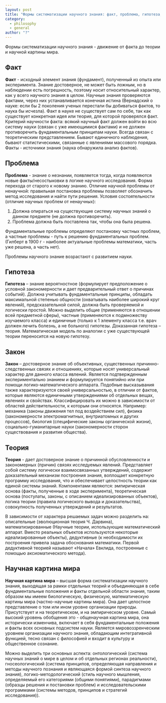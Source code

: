 ```yaml
---
layout: post
title: "Формы систематизации научного знания: факт, проблема, гипотеза, закон, теория, научная картина мира и их особенности в основных подсистемах науки математических, естественных, технических и социально-гуманитарных науках"
category:
  - philosophy
  - general
author: "?"
---
```


Формы систематизации научного знания - движение от факта до теории и научной картины мира.

## Факт
**Факт** - исходный элемент знания (фундамент), полученный из опыта или эксперимента. Знание достоверное, не может быть ложным, но в наблюдении есть погрешность, поэтому носит относительный характер, как у всего научного знания в целом.  Научные знания проверяются фактами, через них устанавливается конечная истина (Вернадский о науке: если бы 2 поколения ученых перестали бы добиваться фактов, то наука бы исчезла). Факт в науке не существует сам по себе, так как существует конкретная идея или теория, для которой проверялся факт. Критерий научности факта: всякий научный факт должен войти во всю систему науки (связан с уже имеющимися фактами) и не должен противоречить фундаментальным принципам науки. Всегда связан с теоретическим представлением. Бывают единичного наблюдения, бывают статистическими, связанные с явлениями массового порядка. Факты - источники знания (наука обнаружила анализ фактов).

## Проблема
**Проблема** - знание о незнании, появляется тогда, когда появляются новые факты/несостыковки в логике научного исследования. Форма перехода от старого к новому знанию. Отличие научной проблемы от ненаучной: правильная постановка проблемы позволяет обозначить метод исследования и найти пути решения.
Условия состоятельности (отличие научных проблем от ненаучных):
1. Должна опираться на существующие систему научных знаний о данном предмете (не должна противоречить).
2. Проблема должна быть поставлена так, чтобы она была решена.

Фундаментальные проблемы определяют постановку частных проблем, а частные проблемы - путь к решению фундаментальных проблем. (Гилберт в 1900 г - наиболее актуальные проблемы математики, часть уже решена, а часть нет).

Проблемы научного знание возрастают с развитием науки.

## Гипотеза
**Гипотеза** – знание вероятностное (формулирует предположение о условной закономерности и дает предварительный ответ о причинах событий). Должна учитывать фундаментальные принципы, обладать максимальной степенью общности (охватывать наиболее широкий круг явлений), предсказательной силой, должна быть проверяемой и логически простой. Можно выделить общие (применяются в отношении всей предметной сферы), частные (применяются к подмножеству изучаемого класса) и единичные (только к 1 элементу класса т.е. врач должен лечить болезнь, а не больного) гипотезы. Доказанная гипотеза – теория. Математическая модель по аналогии с уже существующей теории переносится на новую гипотезу. 

## Закон
**Закон** – достоверное знание об объективных, существенных причинно-следственных связях и отношениях, которые носят универсальный характер для данного класса явлений. Является подтвержденным экспериментально знанием и формулируется понятийно или при помощи логико-математического аппарата. Подобные высказывания также характеризуются своей универсальностью, в отличии от фактов, которые являются единичными утверждениями об отдельных вещах, явлениях и свойствах. Классифицировать их можно в зависимости от областей действительности, к которым они относятся. Например: механика (законы движения тел под воздействием сил), физика (закономерности электромагнитных, внутриатомных и других процессов), биология (специфические законы органической жизни), социально-гуманитарные науки (закономерности сторон существования и развития общества).

## Теория
**Теория** - дает достоверное знание о причинной обусловленности и закономерных (причин) связях исследуемых явлений. Представляет собой систему логически взаимосвязанных утверждений, содержит доказательный механизм построения знания, воплощает конкретную программу исследования, что и обеспечивает целостность теории как единой системы знаний. Компонентами являются: эмпирическая основа (факты, полученные в ходе эксперимента), теоретическая основа (постулаты, законы, с описанием идеализированных объектов), логика теории (правила логического вывода и доказательства), совокупность полученных утверждений и результатов.

В зависимости от характера решаемых задач можно разделить на: описательные (эволюционная теория Ч. Дарвина), математизированные (Научные теории, использующие математический аппарат. Вместо реальных объектов используются некоторые идеализированные объекты), дедуктивные (к необходимости их построения привела задача обоснования математики. Первой дедуктивной теорией называют «Начала» Евклида, построенные с помощью аксиоматического метода).

## Научная картина мира
**Научная картина мира** – высшая форма систематизации научного знания, выходящая за рамки отдельных теорий и объединяющая в себе фундаментальные положения и факты отдельной области знания, таким образом мы имеем биологическую, физическую, математическую картины мира (частно-научные картины мира). Она дает целостное представление о том или ином уровне организации природы. Присутствует и на теоретическом, и на эмпирическом уровне. Самый высокий уровень обобщения это - общенаучная картина мира, она исторически изменчива, включает в себя фундаментальные положения и факты всех основных подсистем науки. Является мировоззренческим уровнем организации научного знания, обладающим интегративной функцией, тесно связан с философией и входит в культуру и общественное сознание.

Можно выделить три основных аспекта: онтологический (система научных знаний о мире в целом и об отдельных регионах реальности), гносеологический (система принципов, определяющая направления и методы научного познания и являющаяся формой синтеза научного знания), логико-методологический (стиль научного мышления, определяемый его категориями (общими понятиями), парадигмами (образцы решения и постановки проблем) и исследовательскими программами (системы методов, принципов и стратегий исследования)).
